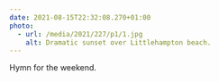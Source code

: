 ```yaml
---
date: 2021-08-15T22:32:08.270+01:00
photo:
  - url: /media/2021/227/p1/1.jpg
    alt: Dramatic sunset over Littlehampton beach.
---
```


Hymn for the weekend.
